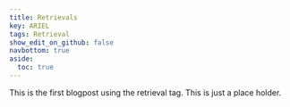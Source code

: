 ```yaml
---
title: Retrievals
key: ARIEL
tags: Retrieval
show_edit_on_github: false
navbottom: true
aside:
  toc: true
---
```


This is the first blogpost using the retrieval tag. This is just a place holder.
